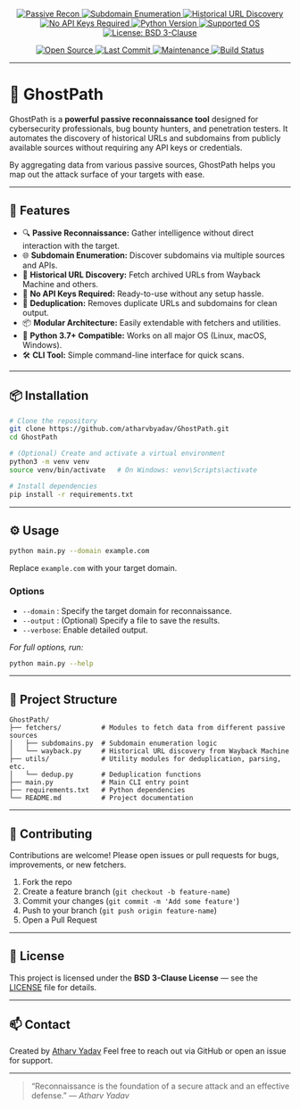 <p align="center">
  <a href="#" target="_blank" rel="noopener">
    <img alt="Passive Recon" src="https://img.shields.io/badge/Passive_Recon-✔️-brightgreen?style=for-the-badge" />
  </a>
  <a href="#" target="_blank" rel="noopener">
    <img alt="Subdomain Enumeration" src="https://img.shields.io/badge/Subdomain_Enumeration-✔️-blue?style=for-the-badge" />
  </a>
  <a href="#" target="_blank" rel="noopener">
    <img alt="Historical URL Discovery" src="https://img.shields.io/badge/Historical_URL_Discovery-✔️-orange?style=for-the-badge" />
  </a>
  <a href="#" target="_blank" rel="noopener">
    <img alt="No API Keys Required" src="https://img.shields.io/badge/No_API_Keys_Required-✔️-lightgrey?style=for-the-badge" />
  </a>
  <a href="https://www.python.org/downloads/" target="_blank" rel="noopener">
    <img alt="Python Version" src="https://img.shields.io/badge/Python-3.7%2B-blue.svg?style=for-the-badge&logo=python" />
  </a>
  <a href="#" target="_blank" rel="noopener">
    <img alt="Supported OS" src="https://img.shields.io/badge/OS-Linux%20|%20macOS%20|%20Windows-lightgrey.svg?style=for-the-badge" />
  </a>
  <a href="https://opensource.org/licenses/BSD-3-Clause" target="_blank" rel="noopener">
    <img alt="License: BSD 3-Clause" src="https://img.shields.io/badge/License-BSD%203--Clause-blue.svg?style=for-the-badge" />
  </a>
</p>
<p align="center">
  <a href="#" target="_blank" rel="noopener">
    <img alt="Open Source" src="https://img.shields.io/badge/Open_Source-Yes-green?style=for-the-badge" />
  </a>
  <a href="https://github.com/atharvbyadav/GhostPath/commits/main" target="_blank" rel="noopener">
    <img alt="Last Commit" src="https://img.shields.io/github/last-commit/atharvbyadav/GhostPath.svg?style=for-the-badge" />
  </a>
  <a href="#" target="_blank" rel="noopener">
    <img alt="Maintenance" src="https://img.shields.io/badge/Maintenance-Active-brightgreen.svg?style=for-the-badge" />
  </a>
  <a href="#" target="_blank" rel="noopener">
    <img alt="Build Status" src="https://img.shields.io/badge/build-passing-brightgreen.svg?style=for-the-badge&logo=githubactions" />
  </a>
</p>

---

# 👻 GhostPath

GhostPath is a **powerful passive reconnaissance tool** designed for cybersecurity professionals, bug bounty hunters, and penetration testers. It automates the discovery of historical URLs and subdomains from publicly available sources without requiring any API keys or credentials.

By aggregating data from various passive sources, GhostPath helps you map out the attack surface of your targets with ease.

---

## 🚀 Features

- 🔍 **Passive Reconnaissance:** Gather intelligence without direct interaction with the target.
- 🌐 **Subdomain Enumeration:** Discover subdomains via multiple sources and APIs.
- 📜 **Historical URL Discovery:** Fetch archived URLs from Wayback Machine and others.
- 🔑 **No API Keys Required:** Ready-to-use without any setup hassle.
- 🧹 **Deduplication:** Removes duplicate URLs and subdomains for clean output.
- 📦 **Modular Architecture:** Easily extendable with fetchers and utilities.
- 🐍 **Python 3.7+ Compatible:** Works on all major OS (Linux, macOS, Windows).
- 🛠️ **CLI Tool:** Simple command-line interface for quick scans.

---

## 📦 Installation

```bash
# Clone the repository
git clone https://github.com/atharvbyadav/GhostPath.git
cd GhostPath

# (Optional) Create and activate a virtual environment
python3 -m venv venv
source venv/bin/activate   # On Windows: venv\Scripts\activate

# Install dependencies
pip install -r requirements.txt
````

---

## ⚙️ Usage

```bash
python main.py --domain example.com
```

Replace `example.com` with your target domain.

### Options

* `--domain` : Specify the target domain for reconnaissance.
* `--output` : (Optional) Specify a file to save the results.
* `--verbose`: Enable detailed output.

*For full options, run:*

```bash
python main.py --help
```

---

## 📂 Project Structure

```
GhostPath/
├── fetchers/          # Modules to fetch data from different passive sources
│   ├── subdomains.py  # Subdomain enumeration logic
│   └── wayback.py     # Historical URL discovery from Wayback Machine
├── utils/             # Utility modules for deduplication, parsing, etc.
│   └── dedup.py       # Deduplication functions
├── main.py            # Main CLI entry point
├── requirements.txt   # Python dependencies
└── README.md          # Project documentation
```

---

## 🤝 Contributing

Contributions are welcome! Please open issues or pull requests for bugs, improvements, or new fetchers.

1. Fork the repo
2. Create a feature branch (`git checkout -b feature-name`)
3. Commit your changes (`git commit -m 'Add some feature'`)
4. Push to your branch (`git push origin feature-name`)
5. Open a Pull Request

---

## 📜 License

This project is licensed under the **BSD 3-Clause License** — see the [LICENSE](LICENSE) file for details.

---

## 📫 Contact

Created by [Atharv Yadav](https://github.com/atharvbyadav)
Feel free to reach out via GitHub or open an issue for support.

---

> “Reconnaissance is the foundation of a secure attack and an effective defense.”
> — *Atharv Yadav*
